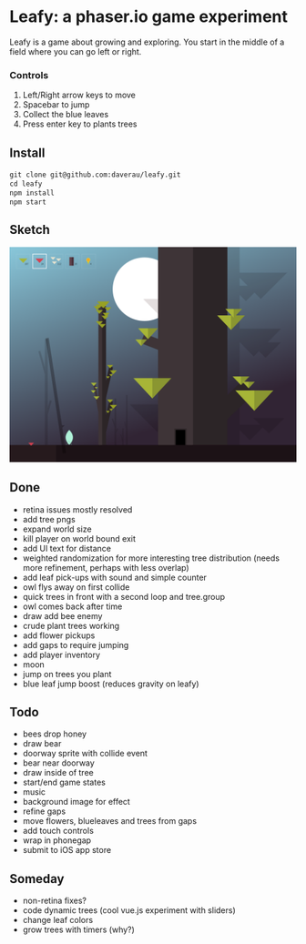# Leafy: a phaser.io game experiment

Leafy is a game about growing and exploring. You start in the middle of a field where you can go left or right.

### Controls
1. Left/Right arrow keys to move
2. Spacebar to jump
3. Collect the blue leaves
4. Press enter key to plants trees

## Install
```
git clone git@github.com:daverau/leafy.git
cd leafy
npm install
npm start
```

## Sketch
<img src="https://raw.githubusercontent.com/daverau/leafy/master/sketches/night.png">

## Done
- retina issues mostly resolved
- add tree pngs
- expand world size
- kill player on world bound exit
- add UI text for distance
- weighted randomization for more interesting tree distribution (needs more refinement, perhaps with less overlap)
- add leaf pick-ups with sound and simple counter
- owl flys away on first collide
- quick trees in front with a second loop and tree.group
- owl comes back after time
- draw add bee enemy
- crude plant trees working
- add flower pickups
- add gaps to require jumping
- add player inventory
- moon
- jump on trees you plant
- blue leaf jump boost (reduces gravity on leafy)

## Todo
- bees drop honey
- draw bear
- doorway sprite with collide event
- bear near doorway
- draw inside of tree
- start/end game states
- music
- background image for effect
- refine gaps
- move flowers, blueleaves and trees from gaps
- add touch controls
- wrap in phonegap
- submit to iOS app store

## Someday
- non-retina fixes?
- code dynamic trees (cool vue.js experiment with sliders)
- change leaf colors
- grow trees with timers (why?)